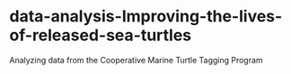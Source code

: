 # data-analysis-Improving-the-lives-of-released-sea-turtles
Analyzing data from the Cooperative Marine Turtle Tagging Program
